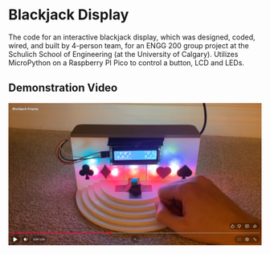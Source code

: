 # Blackjack Display

The code for an interactive blackjack display, which was designed, coded, wired, and built by 4-person team, for an ENGG 200 group project at the Schulich School of Engineering (at the University of Calgary). Utilizes MicroPython on a Raspberry PI Pico to control a button, LCD and LEDs.

## Demonstration Video
[![Demonstration Video](https://github.com/Eric-Tourigny/blackjack-display/blob/master/Video-Thumbnail.png?raw=true)](https://www.youtube.com/watch?v=HRuseJwUVoI)
